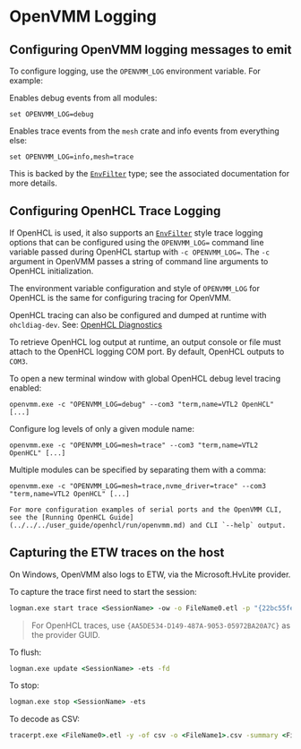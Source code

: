 # OpenVMM Logging

## Configuring OpenVMM logging messages to emit

To configure logging, use the `OPENVMM_LOG` environment variable. For example:

Enables debug events from all modules:

```
set OPENVMM_LOG=debug
```

Enables trace events from the `mesh` crate and info events from everything else:

```
set OPENVMM_LOG=info,mesh=trace
```

This is backed by the
[`EnvFilter`](https://docs.rs/tracing-subscriber/0.2.17/tracing_subscriber/struct.EnvFilter.html)
type; see the associated documentation for more details.

## Configuring OpenHCL Trace Logging

If OpenHCL is used, it also supports an [`EnvFilter`](https://docs.rs/tracing-subscriber/0.2.17/tracing_subscriber/struct.EnvFilter.html) style trace logging options that can be configured using the `OPENVMM_LOG=` command line variable passed during OpenHCL startup with `-c OPENVMM_LOG=`. The `-c` argument in OpenVMM passes a string of command line arguments to OpenHCL initialization. 

The environment variable configuration and style of `OPENVMM_LOG` for OpenHCL is the same for configuring tracing for OpenVMM.

OpenHCL tracing can also be configured and dumped at runtime with `ohcldiag-dev`. See: [OpenHCL Diagnostics](../openhcl/diag/ohcldiag_dev.md)

To retrieve OpenHCL log output at runtime, an output console or file must attach to the OpenHCL logging COM port. By default, OpenHCL outputs to `COM3`.

To open a new terminal window with global OpenHCL debug level tracing enabled:
```
openvmm.exe -c "OPENVMM_LOG=debug" --com3 "term,name=VTL2 OpenHCL" [...]
```

Configure log levels of only a given module name:
```
openvmm.exe -c "OPENVMM_LOG=mesh=trace" --com3 "term,name=VTL2 OpenHCL" [...]
```

Multiple modules can be specified by separating them with a comma:
```
openvmm.exe -c "OPENVMM_LOG=mesh=trace,nvme_driver=trace" --com3 "term,name=VTL2 OpenHCL" [...]
```

```admonish tip
For more configuration examples of serial ports and the OpenVMM CLI, see the [Running OpenHCL Guide](../../../user_guide/openhcl/run/openvmm.md) and CLI `--help` output.
```

## Capturing the ETW traces on the host

On Windows, OpenVMM also logs to ETW, via the Microsoft.HvLite provider.

To capture the trace first need to start the session:
```cmd
logman.exe start trace <SessionName> -ow -o FileName0.etl -p "{22bc55fe-2116-5adc-12fb-3fadfd7e360c}" 0xffffffffffffffff 0xff -nb 16 16 -bs 16 -mode 0x2 -ets
```
 > For OpenHCL traces, use `{AA5DE534-D149-487A-9053-05972BA20A7C}` as the provider GUID.

To flush:
```cmd
logman.exe update <SessionName> -ets -fd
```
To stop:
```cmd
logman.exe stop <SessionName> -ets
```
To decode as CSV:
```cmd
tracerpt.exe <FileName0>.etl -y -of csv -o <FileName1>.csv -summary <FileName2>.summary
```
